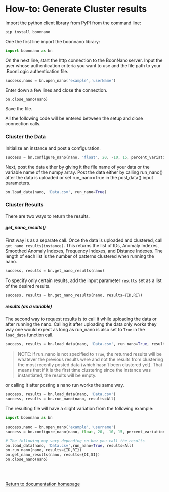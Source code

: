 # How-to: Generate Cluster results

Import the python client library from PyPI from the command line:
```sh
pip install boonnano
```

One the first line import the boonnano library:
```python
import boonnano as bn
```
On the next line, start the http connection to the BoonNano server. Input the user whose authentication criteria you want to use and the file path to your .BoonLogic authentication file.
```python
success,nano = bn.open_nano('example','userName')
```
Enter down a few lines and close the connection.
```python
bn.close_nano(nano)
```
Save the file.

All the following code will be entered between the setup and close connection calls.

### Cluster the Data
Initialize an instance and post a configuration.
```python
success = bn.configure_nano(nano, 'float', 20, -10, 15, percent_variation=0.037)
```

Next, post the data either by giving it the file name of your data or the variable name of the numpy array. Post the data either by calling run_nano() after the data is uploaded or set run_nano=True in the post_data() input parameters.
```python
bn.load_data(nano, 'Data.csv', run_nano=True)
```

### Cluster Results
There are two ways to return the results.

##### get_nano_results()
First way is as a separate call.
Once the data is uploaded and clustered, call `get_nano_results(instance)`.
This returns the list of IDs, Anomaly Indexes, Smoothed Anomaly Indexes, Frequency Indexes, and Distance Indexes. The length of each list is the number of patterns clustered when running the nano.
```python
success, results = bn.get_nano_results(nano)
```
To specify only certain results, add the input parameter `results` set as a list of the desired results.
```python
success, results = bn.get_nano_results(nano, results={ID,RI})
```

##### results (as a variable)
The second way to request results is to call it while uploading the data or after running the nano. Calling it after uploading the data only works they way one would expect as long as run_nano is also set to `True` in the `load_data` function call.
```python
success, results = bn.load_data(nano, 'Data.csv', run_nano=True, results=All)
```
>NOTE: if run_nano is not specified to `True`, the returned results will be whatever the previous results were and not the results from clustering the most recently posted data (which hasn't been clustered yet). That means that if it is the first time clustering since the instance was instantiated, the results will be empty.

or calling it after posting a nano run works the same way.
```python
success, results = bn.load_data(nano, 'Data.csv')
success, results = bn.run_nano(nano, results=All)
```

The resulting file will have a slight variation from the following example:
```python
import boonnano as bn

success,nano = bn.open_nano('example','username')
success = bn.configure_nano(nano, float, 20, -10, 15, percent_variation=0.037)

# The following may vary depending on how you call the results
bn.load_data(nano, 'Data.csv',run_nano=True, results=All)
bn.run_nano(nano, results={ID,RI})
bn.get_nano_results(nano, results={DI,SI})
bn.close_nano(nano)
```
<br/>
<br/>

[Return to documentation homepage](../python-docs.md)
